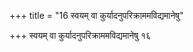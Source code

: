 +++
title = "16 स्वयम् वा कुर्यादनुपरिक्राममविद्यमानेषु"

+++
स्वयम् वा कुर्यादनुपरिक्राममविद्यमानेषु १६
